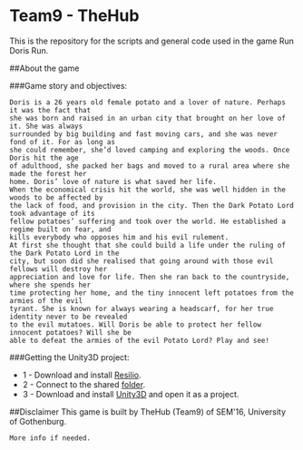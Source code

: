 # Team9 - TheHub
This is the repository for the scripts and general code used in the game Run Doris Run.

##About the game

###Game story and objectives:

```
Doris is a 26 years old female potato and a lover of nature. Perhaps it was the fact that
she was born and raised in an urban city that brought on her love of it. She was always
surrounded by big building and fast moving cars, and she was never fond of it. For as long as
she could remember, she’d loved camping and exploring the woods. Once Doris hit the age
of adulthood, she packed her bags and moved to a rural area where she made the forest her
home. Doris’ love of nature is what saved her life.
When the economical crisis hit the world, she was well hidden in the woods to be affected by
the lack of food, and provision in the city. Then the Dark Potato Lord took advantage of its
fellow potatoes’ suffering and took over the world. He established a regime built on fear, and
kills everybody who opposes him and his evil rulement.
At first she thought that she could build a life under the ruling of the Dark Potato Lord in the
city, but soon did she realised that going around with those evil fellows will destroy her
appreciation and love for life. Then she ran back to the countryside, where she spends her
time protecting her home, and the tiny innocent left potatoes from the armies of the evil
tyrant. She is known for always wearing a headscarf, for her true identity never to be revealed
to the evil mutatoes. Will Doris be able to protect her fellow innocent potatoes? Will she be
able to defeat the armies of the evil Potato Lord? Play and see!
```

###Getting the Unity3D project:

* 1 - Download and install [Resilio](https://www.resilio.com/individuals/).
* 2 - Connect to the shared [folder](https://link.getsync.com/#f=GameProject&sz=23E7&t=1&s=EGX4CTE5TO4LUGQ4UAROXYEQZYFWW2QR&i=C2KJA7AZIEMSKOVI32PYOSHSYXOWIET7K&v=2.4).
* 3 - Download and install [Unity3D](https://unity3d.com/) and open it as a project.


##Disclaimer
This game is built by TheHub (Team9) of SEM'16, University of Gothenburg.

```
More info if needed.
```
